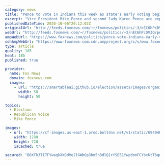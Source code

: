 ```yaml
---
category: news
title: "Pence to vote in Indiana this week as state's early voting begins"
excerpt: "Vice President Mike Pence and second lady Karen Pence are expected to fly to Indiana Friday, to vote in person from the second family’s home state, as early voting kicked off Tuesday."
publishedDateTime: 2020-10-06T20:12:02Z
originalUrl: "http://feeds.foxnews.com/~r/foxnews/politics/~3/nEC6hPcDV3Q/pence-vote-indiana-early-voting-begins"
webUrl: "http://feeds.foxnews.com/~r/foxnews/politics/~3/nEC6hPcDV3Q/pence-vote-indiana-early-voting-begins"
ampWebUrl: "https://www.foxnews.com/politics/pence-vote-indiana-early-voting-begins.amp"
cdnAmpWebUrl: "https://www-foxnews-com.cdn.ampproject.org/c/s/www.foxnews.com/politics/pence-vote-indiana-early-voting-begins.amp"
type: article
quality: 185
heat: 185
published: true

provider:
  name: Fox News
  domain: foxnews.com
  images:
    - url: "https://smartableai.github.io/election/assets/images/organizations/foxnews.com-50x50.jpg"
      width: 50
      height: 50

topics:
  - Election
  - Republican Voice
  - Mike Pence

images:
  - url: "https://cf-images.us-east-1.prod.boltdns.net/v1/static/694940094001/26f5f008-69d5-41ad-8f48-c32183c19256/0e9e91f4-e14d-47a0-a9b5-a59f5ba01f77/1280x720/match/image.jpg"
    width: 1280
    height: 720
    isCached: true

secured: "B8XFk3TI7FYwaqkXkDdVe2lGWbOp8bm5h3dlQ1rYSE51YwpdonFCYbxKtT6qeb+THTKrSwn3uVMQP/zlZt1LUUh9i4h1OoKSef2vpZ8Qf15k90FCBlQ5NdTwzAG27tCIXPYg+fgMspINYGSXeFmM33BkK1l7ZJBqa+UYFnadQWvtymCeZ5o/S4314VX9RfrteSYjcccRjMSLfqa/tUt65Tt0kN9UlV0aC7jwkKQWnboajAC5jMoC/pRU4P+FUNqB0egymOG6yblPb+mux3r7C77q4033NBsKfDXfdN39Ijre5XaUYGESorNWBP9Ry5RL81HYKaztch7evG439VzYemCvtrOrO+uJ4M4kfs/yJnQ=;jrAYPrGUaFq9jo+Jy5Njxg=="
---
```


